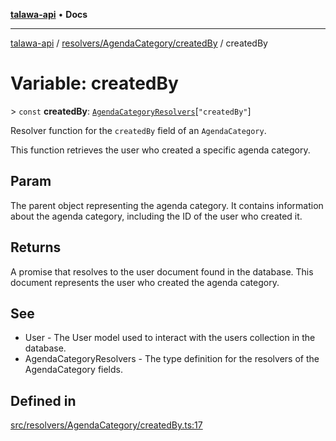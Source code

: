 [**talawa-api**](../../../../README.md) • **Docs**

***

[talawa-api](../../../../modules.md) / [resolvers/AgendaCategory/createdBy](../README.md) / createdBy

# Variable: createdBy

\> `const` **createdBy**: [`AgendaCategoryResolvers`](../../../../types/generatedGraphQLTypes/type-aliases/AgendaCategoryResolvers.md)\[`"createdBy"`\]

Resolver function for the `createdBy` field of an `AgendaCategory`.

This function retrieves the user who created a specific agenda category.

## Param

The parent object representing the agenda category. It contains information about the agenda category, including the ID of the user who created it.

## Returns

A promise that resolves to the user document found in the database. This document represents the user who created the agenda category.

## See

 - User - The User model used to interact with the users collection in the database.
 - AgendaCategoryResolvers - The type definition for the resolvers of the AgendaCategory fields.

## Defined in

[src/resolvers/AgendaCategory/createdBy.ts:17](https://github.com/PalisadoesFoundation/talawa-api/blob/a6e7ac91b581c9109559657faf0f934f3eb41fe7/src/resolvers/AgendaCategory/createdBy.ts#L17)
